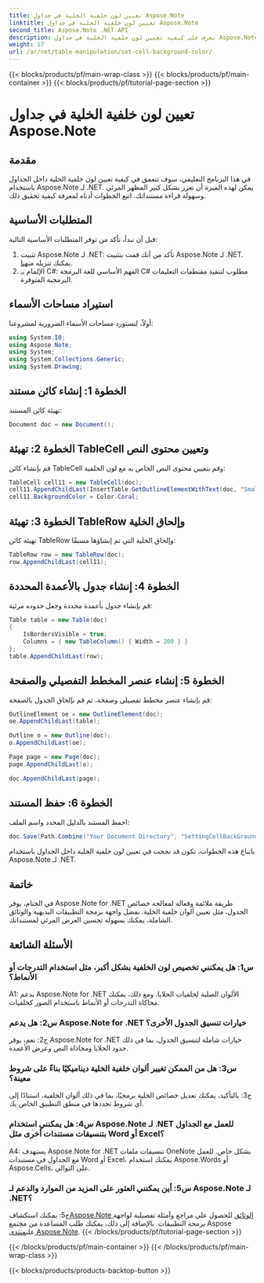 ```yaml
---
title: تعيين لون خلفية الخلية في جداول Aspose.Note
linktitle: تعيين لون خلفية الخلية في جداول Aspose.Note
second_title: Aspose.Note .NET API
description: تعرف على كيفية تعيين لون خلفية الخلية في جداول Aspose.Note باستخدام دليل خطوة بخطوة. قم بتحسين صور المستندات دون عناء.
weight: 17
url: /ar/net/table-manipulation/set-cell-background-color/
---
```


{{< blocks/products/pf/main-wrap-class >}}
{{< blocks/products/pf/main-container >}}
{{< blocks/products/pf/tutorial-page-section >}}

# تعيين لون خلفية الخلية في جداول Aspose.Note

## مقدمة

في هذا البرنامج التعليمي، سوف نتعمق في كيفية تعيين لون خلفية الخلية داخل الجداول باستخدام Aspose.Note لـ .NET. يمكن لهذه الميزة أن تعزز بشكل كبير المظهر المرئي وسهولة قراءة مستنداتك. اتبع الخطوات أدناه لمعرفة كيفية تحقيق ذلك.

## المتطلبات الأساسية

قبل أن نبدأ، تأكد من توفر المتطلبات الأساسية التالية:

1.  تثبيت Aspose.Note لـ .NET: تأكد من أنك قمت بتثبيت Aspose.Note لـ .NET. يمكنك تنزيله من[هنا](https://releases.aspose.com/note/net/).
2. الإلمام بـ C#: الفهم الأساسي للغة البرمجة C# مطلوب لتنفيذ مقتطفات التعليمات البرمجية المتوفرة.

## استيراد مساحات الأسماء

أولاً، لنستورد مساحات الأسماء الضرورية لمشروعنا:

```csharp
using System.IO;
using Aspose.Note;
using System;
using System.Collections.Generic;
using System.Drawing;
```

## الخطوة 1: إنشاء كائن مستند

تهيئة كائن المستند:

```csharp
Document doc = new Document();
```

## الخطوة 2: تهيئة TableCell وتعيين محتوى النص

قم بإنشاء كائن TableCell وقم بتعيين محتوى النص الخاص به مع لون الخلفية:

```csharp
TableCell cell11 = new TableCell(doc);
cell11.AppendChildLast(InsertTable.GetOutlineElementWithText(doc, "Small text"));
cell11.BackgroundColor = Color.Coral;
```

## الخطوة 3: تهيئة TableRow وإلحاق الخلية

تهيئة كائن TableRow وإلحاق الخلية التي تم إنشاؤها مسبقًا:

```csharp
TableRow row = new TableRow(doc);
row.AppendChildLast(cell11);
```

## الخطوة 4: إنشاء جدول بالأعمدة المحددة

قم بإنشاء جدول بأعمدة محددة وجعل حدوده مرئية:

```csharp
Table table = new Table(doc)
{
    IsBordersVisible = true,
    Columns = { new TableColumn() { Width = 200 } }
};
table.AppendChildLast(row);
```

## الخطوة 5: إنشاء عنصر المخطط التفصيلي والصفحة

قم بإنشاء عنصر مخطط تفصيلي وصفحة، ثم قم بإلحاق الجدول بالصفحة:

```csharp
OutlineElement oe = new OutlineElement(doc);
oe.AppendChildLast(table);

Outline o = new Outline(doc);
o.AppendChildLast(oe);

Page page = new Page(doc);
page.AppendChildLast(o);

doc.AppendChildLast(page);
```

## الخطوة 6: حفظ المستند

احفظ المستند بالدليل المحدد واسم الملف:

```csharp
doc.Save(Path.Combine("Your Document Directory", "SettingCellBackGroundColor.pdf"));
```

باتباع هذه الخطوات، تكون قد نجحت في تعيين لون خلفية الخلية داخل الجداول باستخدام Aspose.Note لـ .NET.

## خاتمة

في الختام، يوفر Aspose.Note for .NET طريقة ملائمة وفعالة لمعالجة خصائص الجدول، مثل تعيين ألوان خلفية الخلية. بفضل واجهة برمجة التطبيقات البديهية والوثائق الشاملة، يمكنك بسهولة تحسين العرض المرئي لمستنداتك.

## الأسئلة الشائعة

### س1: هل يمكنني تخصيص لون الخلفية بشكل أكبر، مثل استخدام التدرجات أو الأنماط؟

A1: يدعم Aspose.Note for .NET الألوان الصلبة لخلفيات الخلايا. ومع ذلك، يمكنك محاكاة التدرجات أو الأنماط باستخدام الصور كخلفيات.

### س2: هل يدعم Aspose.Note for .NET خيارات تنسيق الجدول الأخرى؟

ج2: نعم، يوفر Aspose.Note for .NET خيارات شاملة لتنسيق الجدول، بما في ذلك حدود الخلايا ومحاذاة النص وعرض الأعمدة.

### س3: هل من الممكن تغيير ألوان خلفية الخلية ديناميكيًا بناءً على شروط معينة؟

ج3: بالتأكيد، يمكنك تعديل خصائص الخلية برمجيًا، بما في ذلك ألوان الخلفية، استنادًا إلى أي شروط تحددها في منطق التطبيق الخاص بك.

### س4: هل يمكنني استخدام Aspose.Note لـ .NET للعمل مع الجداول بتنسيقات مستندات أخرى مثل Word أو Excel؟

A4: يستهدف Aspose.Note for .NET تنسيقات ملفات OneNote بشكل خاص. للعمل مع الجداول في مستندات Word أو Excel، يمكنك استخدام Aspose.Words أو Aspose.Cells، على التوالي.

### س5: أين يمكنني العثور على المزيد من الموارد والدعم لـ Aspose.Note لـ .NET؟

 ج5: يمكنك استكشاف[Aspose.Note الوثائق](https://reference.aspose.com/note/net/) للحصول على مراجع وأمثلة تفصيلية لواجهة برمجة التطبيقات. بالإضافة إلى ذلك، يمكنك طلب المساعدة من مجتمع Aspose على[منتدى Aspose.Note](https://forum.aspose.com/c/note/28).
{{< /blocks/products/pf/tutorial-page-section >}}

{{< /blocks/products/pf/main-container >}}
{{< /blocks/products/pf/main-wrap-class >}}

{{< blocks/products/products-backtop-button >}}

